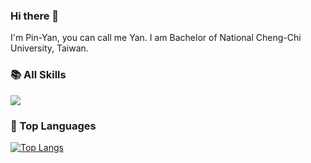### Hi there 👋

I'm Pin-Yan, you can call me Yan. I am Bachelor of National Cheng-Chi University, Taiwan.


### 📚 All Skills

![](https://skillicons.dev/icons?perline=15&i=github,gitlab,git,vscode,vim,js,html,css,c,nodejs,python,java,vue,mysql,md,aws,linux,bash,docker,solidity,ethereum)

### 🦁 Top Languages

[![Top Langs](https://github-readme-stats.vercel.app/api/top-langs/?username=grace0950&layout=compact)](https://github.com/anuraghazra/github-readme-stats)
